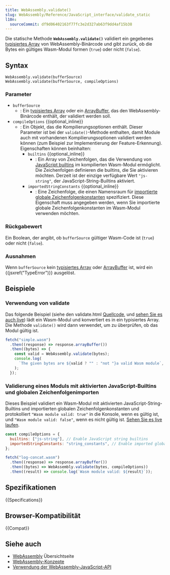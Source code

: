 ```yaml
---
title: WebAssembly.validate()
slug: WebAssembly/Reference/JavaScript_interface/validate_static
l10n:
  sourceCommit: df9d06402163f77fc3e2d327ab63f9dd4af15b38
---
```


Die statische Methode **`WebAssembly.validate()`** validiert ein gegebenes [typisiertes Array](/de/docs/Web/JavaScript/Guide/Typed_arrays) von WebAssembly-Binärcode und gibt zurück, ob die Bytes ein gültiges Wasm-Modul formen (`true`) oder nicht (`false`).

## Syntax

```js-nolint
WebAssembly.validate(bufferSource)
WebAssembly.validate(bufferSource, compileOptions)
```

### Parameter

- `bufferSource`
  - : Ein [typisiertes Array](/de/docs/Web/JavaScript/Guide/Typed_arrays) oder ein [ArrayBuffer](/de/docs/Web/JavaScript/Reference/Global_Objects/ArrayBuffer), das den WebAssembly-Binärcode enthält, der validiert werden soll.
- `compileOptions` {{optional_inline}}
  - : Ein Objekt, das die Kompilierungsoptionen enthält. Dieser Parameter ist bei der `validate()`-Methode enthalten, damit Module auch mit vorhandenen Kompilierungsoptionen validiert werden können (zum Beispiel zur Implementierung der Feature-Erkennung). Eigenschaften können beinhalten:
    - `builtins` {{optional_inline}}
      - : Ein Array von Zeichenfolgen, das die Verwendung von [JavaScript builtins](/de/docs/WebAssembly/Guides/JavaScript_builtins) im kompilierten Wasm-Modul ermöglicht. Die Zeichenfolgen definieren die builtins, die Sie aktivieren möchten. Derzeit ist der einzige verfügbare Wert `"js-string"`, der JavaScript-String-Builtins aktiviert.
    - `importedStringConstants` {{optional_inline}}
      - : Eine Zeichenfolge, die einen Namensraum für [importierte globale Zeichenfolgenkonstanten](/de/docs/WebAssembly/Guides/Imported_string_constants) spezifiziert. Diese Eigenschaft muss angegeben werden, wenn Sie importierte globale Zeichenfolgenkonstanten im Wasm-Modul verwenden möchten.

### Rückgabewert

Ein Boolean, der angibt, ob `bufferSource` gültiger Wasm-Code ist (`true`) oder nicht (`false`).

### Ausnahmen

Wenn `bufferSource` kein [typisiertes Array](/de/docs/Web/JavaScript/Guide/Typed_arrays) oder [ArrayBuffer](/de/docs/Web/JavaScript/Reference/Global_Objects/ArrayBuffer) ist, wird ein {{jsxref("TypeError")}} ausgelöst.

## Beispiele

### Verwendung von validate

Das folgende Beispiel (siehe den validate.html [Quellcode](https://github.com/mdn/webassembly-examples/blob/main/js-api-examples/validate.html), und [sehen Sie es auch live](https://mdn.github.io/webassembly-examples/js-api-examples/validate.html)) lädt ein Wasm-Modul und konvertiert es in ein typisiertes Array. Die Methode `validate()` wird dann verwendet, um zu überprüfen, ob das Modul gültig ist.

```js
fetch("simple.wasm")
  .then((response) => response.arrayBuffer())
  .then((bytes) => {
    const valid = WebAssembly.validate(bytes);
    console.log(
      `The given bytes are ${valid ? "" : "not "}a valid Wasm module`,
    );
  });
```

### Validierung eines Moduls mit aktivierten JavaScript-Builtins und globalen Zeichenfolgenimporten

Dieses Beispiel validiert ein Wasm-Modul mit aktivierten JavaScript-String-Builtins und importierten globalen Zeichenfolgenkonstanten und protokolliert `"Wasm module valid: true"` in die Konsole, wenn es gültig ist, und `"Wasm module valid: false"`, wenn es nicht gültig ist. [Sehen Sie es live laufen](https://mdn.github.io/webassembly-examples/js-builtin-examples/validate/).

```js
const compileOptions = {
  builtins: ["js-string"], // Enable JavaScript string builtins
  importedStringConstants: "string_constants", // Enable imported global string constants
};

fetch("log-concat.wasm")
  .then((response) => response.arrayBuffer())
  .then((bytes) => WebAssembly.validate(bytes, compileOptions))
  .then((result) => console.log(`Wasm module valid: ${result}`));
```

## Spezifikationen

{{Specifications}}

## Browser-Kompatibilität

{{Compat}}

## Siehe auch

- [WebAssembly](/de/docs/WebAssembly) Übersichtseite
- [WebAssembly-Konzepte](/de/docs/WebAssembly/Guides/Concepts)
- [Verwendung der WebAssembly-JavaScript-API](/de/docs/WebAssembly/Guides/Using_the_JavaScript_API)
